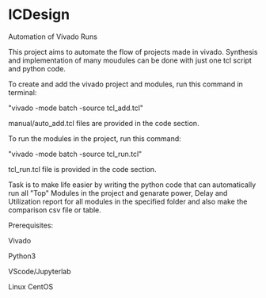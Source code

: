 # ICDesign
 Automation of Vivado Runs

This project aims to automate the flow of projects made in vivado. Synthesis and implementation of many moudules can be done with just one tcl script and python code. 

To create and add the vivado project and modules, run this command in terminal:

"vivado -mode batch -source tcl_add.tcl"

manual/auto_add.tcl files are provided in the code section.

To run the modules in the project, run this command:

"vivado -mode batch -source tcl_run.tcl"

tcl_run.tcl file is provided in the code section.

Task is to make life easier by writing the python code that can automatically run all "Top" Modules in the project and genarate power, Delay and Utilization report for all modules in the specified folder and also make the comparison csv file or table.

Prerequisites: 

Vivado

Python3

VScode/Jupyterlab

Linux CentOS
